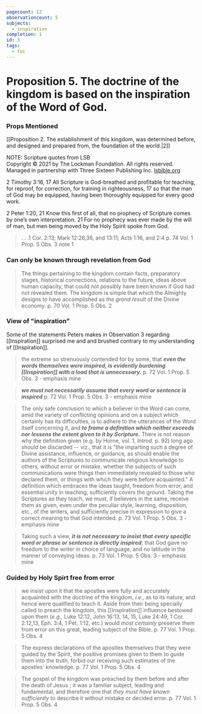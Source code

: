 ```yaml
---
pagecount: 12
observationcount: 5
subjects:
  - inspiration
completion: 1
id: 5
tags:
  - toc
---
```

# Proposition 5. The doctrine of the kingdom is based on the inspiration of the Word of God.
### Props Mentioned
[[Proposition 2. The establishment of this kingdom, was determined before, and designed and prepared from, the foundation of the world.|2]] 

NOTE: Scripture quotes from LSB  
Copyright © 2021 by The Lockman Foundation. All rights reserved.  
Managed in partnership with Three Sixteen Publishing Inc. [lsbible.org](https://www.lsbible.org/)

2 Timothy 3:16, 17
All Scripture is God-breathed and profitable for teaching, for reproof, for correction, for training in righteousness, 17 so that the man of God may be equipped, having been thoroughly equipped for every good work.

2 Peter 1:20, 21
Know this first of all, that no prophecy of Scripture comes by one’s own interpretation. 21 For no prophecy was ever made by the will of man, but men being moved by the Holy Spirit spoke from God.

>. . .1 Cor. 2:13; Mark 12:26,36, and 13:11; Acts 1:16, and 2:4
  p. 74 Vol. 1 Prop. 5 Obs. 3 note 1

### Can only be known through revelation from God

> The things pertaining to the kingdom contain facts, preparatory stages, historical connections, relations to the future, ideas above human capacity, that could not possibly have been known if God had not revealed them.  The kingdom is simple that which the Almighty designs to have accomplished as *the grand result* of the Divine economy.
> p. 70 Vol. 1 Prop. 5 Obs. 2

### View of "inspiration"
Some of the statements Peters makes in Observation 3 regarding [[Inspiration]] surprised me and and brushed contrary to my understanding of [[Inspiration]].

> the extreme so strenuously contended for by some, that ***even the words themselves were inspired, is evidently burdening [[Inspiration]] with a load that is unnecessary.***
> p. 72 Vol. 1 Prop. 5 Obs. 3 - emphasis mine

> ***we must not necessarily assume that every word or sentence is inspired***
> p. 72 Vol. 1 Prop. 5 Obs. 3 - emphasis mine

> The only safe conclusion to which a believer in the Word can come, amid the variety of conflicting opinions and on a subject which certainly has its difficulties, is to adhere to the utterances of the Word itself concerning it, and ***to frame a definition which neither exceeds nor lessens the extent given to it by Scripture.*** There is not reason why the definition given (e.g. by Horne, vol. 1, *Introd.* p. 92) long ago should be discarded -- viz., that it is "the imparting such a degree of Divine assistance, influence, or guidance, as should enable the authors of the Scriptures to communicate religious knowledge to others, without error or mistake, whether the subjects of such communications were things then immediately revealed to those who declared them, or things with which they were before acquainted." A definition which embraces the ideas taught, freedom from error, and essential unity in teaching, sufficiently covers the ground. Taking the Scriptures as they teach, we must, if believers in the same, receive them as given, even under the peculiar style, learning, disposition, etc., of the writers, and sufficiently precise in expression to give a correct meaning to that God intended.
> p. 73 Vol. 1 Prop. 5 Obs. 3 - emphasis mine

> Taking such a view, ***it is not necessary to insist that every specific word or phrase or sentence is directly inspired***; that God gave no freedom to the writer in choice of language, and no latitude in the manner of conveying ideas.
> p. 73 Vol. 1 Prop. 5 Obs. 3 - emphasis mine

### Guided by Holy Spirt free from error

> we insist upon it that the apostles were fully and accurately acquainted with the doctrine of the kingdom, *i.e.*, as to its nature, and hence were qualified to teach it. Aside from their being specially called to preach the kingdom, this [[Inspiration]] influence bestowed upon them (*e.g.*, Luke 12:12, John 16:13, 14, 15, Luke 24:49, 1 Cor. 2:12,13, Eph. 3:4, 1 Pet. 1:12, etc.) would *most certainly* preserve them from error on this great, leading subject of the Bible.
> p. 77 Vol. 1 Prop. 5 Obs. 4

> The express declarations of the apostles themselves that they were guided by the Spirit, the positive promises given to them to guide them into the truth, forbid our receiving such estimates of the apostles' knowledge.
> p. 77 Vol. 1 Prop. 5 Obs. 4

> The gospel of the kingdom was preached by them before and after the death of Jesus ; it was a familiar subject, leading and fundamental, and therefore one that *they must have known sufficiently* to describe it without mistake or decided error.
> p. 77 Vol. 1 Prop. 5 Obs. 4
> 


